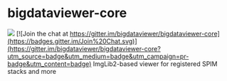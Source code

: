 # bigdataviewer-core
[![](https://api.travis-ci.org/bigdataviewer/bigdataviewer-core.svg?branch=master)](https://travis-ci.org/bigdataviewer/bigdataviewer-core)
[![Join the chat at https://gitter.im/bigdataviewer/bigdataviewer-core](https://badges.gitter.im/Join%20Chat.svg)](https://gitter.im/bigdataviewer/bigdataviewer-core?utm_source=badge&utm_medium=badge&utm_campaign=pr-badge&utm_content=badge) ImgLib2-based viewer for registered SPIM stacks and more
